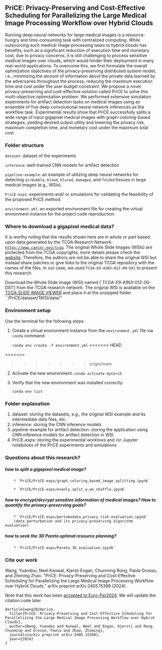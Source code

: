 ## PriCE: Privacy-Preserving and Cost-Effective Scheduling for Parallelizing the Large Medical Image Processing Workflow over Hybrid Clouds 


Running deep neural networks for large medical images is a resource-hungry and time-consuming task with centralized computing. While outsourcing such medical image processing tasks to hybrid clouds has benefits, such as a significant reduction of execution time and monetary cost, due to privacy concerns, it is still challenging to process sensitive medical images over clouds, which would hinder their deployment in many real-world applications. To overcome this, we first formulate the overall optimization objectives of the privacy-preserving distributed system model, i.e., minimizing the amount of information about the private data learned by the adversaries throughout the process, reducing the maximum execution time and cost under the user budget constraint. We propose a novel privacy-preserving and cost-effective solution called PriCE to solve this multi-objective optimization problem. We performed extensive simulation experiments for artifact detection tasks on medical images using an ensemble of five deep convolutional neural network inferences as the workflow task. Experimental results show that PriCE successfully splits a wide range of input gigapixel medical images with graph-coloring-based strategies, yielding desired output utility and lowering the privacy risk, maximum completion time, and monetary cost under the maximum total cost. 



### Folder structure
`dataset`: dataset of the experiments

`inference`: well-trained CNN models for artifact detection

`pipeline-example`: an example of utilizing deep neural networks for detecting `airbubble`, `blood`, `blured`, `damaged`, and `folded` tissues in large medical images (e.g., WSIs). 

`PriCE-exps`: experiments and/ or simulations for validating the feasibility of the proposed PriCE method. 

`environment.yml`: an exported environment file for creating the virtual envionment instance for the project code reproduction. 


### Where to download a gigapixel medical data?

It is worthy noting that  the results shown here are in whole or part based upon data generated by the TCGA Research Network: [`https://www.cancer.gov/tcga`](https://www.cancer.gov/ccg/research/genome-sequencing/tcga/using-tcga-data/citing). The original Whole Slide Images (WSIs) are protected from the TCGA copyrights, more details please check the [website](https://www.cancer.gov/ccg/research/genome-sequencing/tcga/using-tcga-datd). Therefore, the authors are not be able to share the original WSI but instead share patches or give links to the original TCGA repository with the names of the files. In our case, we used `TCGA-E9-A1N3-01Z-00-DX1` to present this research. 

Download the Whole Slide Image (WSI) named [`TCGA-E9-A1N3-01Z-00-DX1'] from the TCGA research network. 
The original WSI is available on the [TCGA SLIDE IMAGE VIEWER](https://portal.gdc.cancer.gov/image-viewer/MultipleImageViewerPage?caseId=03c143e0-d8a1-4d60-a4a3-df0501fc6b6e) and place it at the unzipped folder ``/PriCE/dataset/1WSI/data/''

### Environment setup

Use the terminal for the following steps:

1. Create a virtual environment instance from the `environment.yml` file via `conda` command:

    ```conda env create -f environment.yml```
<<<<<<< HEAD

=======
>>>>>>> origin/main
2. Activate the new environment: ```conda activate mytorch```

3. Verify that the new environment was installed correctly:

    ```conda env list```

### Folder explanation
1. dataset: storing the datasets, e.g., the original WSI example and its intermediate data files, etc. 
2. inference: storing the CNN inference models. 
3. pipeline-example for artifact detection: storing the application using CNN inference models for artifact detection in WSI. 
4. PriCE-exps: storing the experimental worklows and /or Jupyter notebooks of the PriCE experiments and simulations

### Questions about this research?
    

##### how to split a gigapixel medical image?

        * `PriCE/PriCE-exps/graph_coloring_based_image_splitting.ipynb`

        * `PriCE/PriCE-exps/evenly_split_w_wo_shuffle.ipynb`

##### how to encrypt/decrypt sensitive information of medical images? How to quantify the privacy-preserving goals?

        * `PriCE/PriCE-exps/pertubedata_privacy_risk_evaluation.ipynb` 
        (data perturbation and its privacy-preserving algorithm evaluation)


##### how to seek the 3D Pareto optimal resource planning?

        * `PriCE/PriCE-exps/Pareto_3D_evaluation.ipynb`


### Cite our work
Wang, Yuandou, Neel Kanwal, Kjersti Engan, Chunming Rong, Paola Grosso, and Zhiming Zhao. "PriCE: Privacy-Preserving and Cost-Effective Scheduling for Parallelizing the Large Medical Image Processing Workflow over Hybrid Clouds." arXiv preprint arXiv:2405.15398 (2024).

Note that this work has been [accepted to Euro-Par2024](https://2024.euro-par.org/program/accepted-papers/). We will update the citation code later. 

```
@article{wang2024price,
  title={PriCE: Privacy-Preserving and Cost-Effective Scheduling for Parallelizing the Large Medical Image Processing Workflow over Hybrid Clouds},
  author={Wang, Yuandou and Kanwal, Neel and Engan, Kjersti and Rong, Chunming and Grosso, Paola and Zhao, Zhiming},
  journal={arXiv preprint arXiv:2405.15398},
  year={2024}
}
```